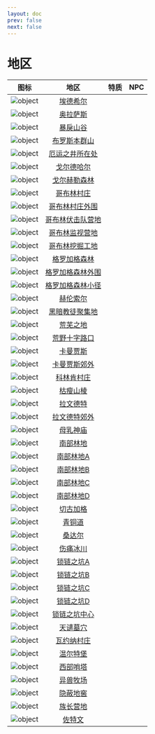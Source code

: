 ```yaml
---
layout: doc
prev: false
next: false
---
```


# 地区

| 图标 | 地区 | 特质 | NPC |
| :-: | :-: | :-: | :-- |
| ![object](/img/item/object.webp) | [埃德希尔](darkelf-village) |  |  |
| ![object](/img/item/object.webp) | [奥拉萨斯](mage-city) |  |  |
| ![object](/img/item/object.webp) | [暴戾山谷](thief-valley) |  |  |
| ![object](/img/item/object.webp) | [布罗斯本群山](beast-mountain) |  |  |
| ![object](/img/item/object.webp) | [厄运之井所在处](mini-south-well) |  |  |
| ![object](/img/item/object.webp) | [戈尔德哈尔](north-port) |  |  |
| ![object](/img/item/object.webp) | [戈尔赫勒森林](darkelf-forest) |  |  |
| ![object](/img/item/object.webp) | [哥布林村庄](goblin-village) |  |  |
| ![object](/img/item/object.webp) | [哥布林村庄外围](goblin-village-environs) |  |  |
| ![object](/img/item/object.webp) | [哥布林伏击队营地](goblin-ambusher-camp) |  |  |
| ![object](/img/item/object.webp) | [哥布林监视营地](goblin-forest-environs) |  |  |
| ![object](/img/item/object.webp) | [哥布林挖掘工地](goblin-digger-camp) |  |  |
| ![object](/img/item/object.webp) | [格罗加格森林](elf-forest) |  |  |
| ![object](/img/item/object.webp) | [格罗加格森林外围](elf-forest-environs) |  |  |
| ![object](/img/item/object.webp) | [格罗加格森林小径](elf-forest-path) |  |  |
| ![object](/img/item/object.webp) | [赫伦索尔](mini-south-village) |  |  |
| ![object](/img/item/object.webp) | [黑暗教徒聚集地](cultist-hub) |  |  |
| ![object](/img/item/object.webp) | [荒芜之地](orc-path) |  |  |
| ![object](/img/item/object.webp) | [荒野十字路口](wildcross) |  |  |
| ![object](/img/item/object.webp) | [卡曼贾斯](south-village) |  |  |
| ![object](/img/item/object.webp) | [卡曼贾斯郊外](south-village-environs) |  |  |
| ![object](/img/item/object.webp) | [科林肯村庄](north-village) |  |  |
| ![object](/img/item/object.webp) | [枯瘦山棱](skinny-edge) |  |  |
| ![object](/img/item/object.webp) | [拉文德特](frontline-village) |  |  |
| ![object](/img/item/object.webp) | [拉文德特郊外](frontline-village-environs) |  |  |
| ![object](/img/item/object.webp) | [母乳神庙](boneless-site-lactation) |  |  |
| ![object](/img/item/object.webp) | [南部林地](goblin-forest) |  |  |
| ![object](/img/item/object.webp) | [南部林地A](goblin-forest-a) |  |  |
| ![object](/img/item/object.webp) | [南部林地B](goblin-forest-b) |  |  |
| ![object](/img/item/object.webp) | [南部林地C](goblin-forest-c) |  |  |
| ![object](/img/item/object.webp) | [南部林地D](goblin-forest-d) |  |  |
| ![object](/img/item/object.webp) | [切古加格](orc-city) |  |  |
| ![object](/img/item/object.webp) | [青铜道](bronze-path) |  |  |
| ![object](/img/item/object.webp) | [桑达尔](thief-city) |  |  |
| ![object](/img/item/object.webp) | [伤痛冰川](icey-land) |  |  |
| ![object](/img/item/object.webp) | [锁链之坑A](goblin-pen-1) |  |  |
| ![object](/img/item/object.webp) | [锁链之坑B](goblin-pen-2) |  |  |
| ![object](/img/item/object.webp) | [锁链之坑C](goblin-pen-3) |  |  |
| ![object](/img/item/object.webp) | [锁链之坑D](goblin-pen-4) |  |  |
| ![object](/img/item/object.webp) | [锁链之坑中心](goblin-pen-center) |  |  |
| ![object](/img/item/object.webp) | [天谴墓穴](boneless-dungeon) |  |  |
| ![object](/img/item/object.webp) | [瓦约纳村庄](trade-village) |  |  |
| ![object](/img/item/object.webp) | [温尔特堡](center-city) |  |  |
| ![object](/img/item/object.webp) | [西部哨塔](west-tower) |  |  |
| ![object](/img/item/object.webp) | [异兽牧场](south-ranch) |  |  |
| ![object](/img/item/object.webp) | [隐蔽地窖](basement-goblin) |  |  |
| ![object](/img/item/object.webp) | [族长营地](goblin-raja-camp) |  |  |
| ![object](/img/item/object.webp) | [佐特文](south-city) |  |  |
